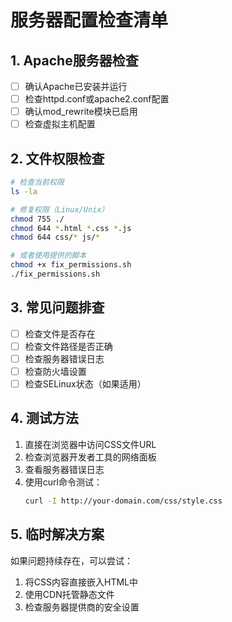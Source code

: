 # 服务器配置检查清单

## 1. Apache服务器检查
- [ ] 确认Apache已安装并运行
- [ ] 检查httpd.conf或apache2.conf配置
- [ ] 确认mod_rewrite模块已启用
- [ ] 检查虚拟主机配置

## 2. 文件权限检查
```bash
# 检查当前权限
ls -la

# 修复权限（Linux/Unix）
chmod 755 ./
chmod 644 *.html *.css *.js
chmod 644 css/* js/*

# 或者使用提供的脚本
chmod +x fix_permissions.sh
./fix_permissions.sh
```

## 3. 常见问题排查
- [ ] 检查文件是否存在
- [ ] 检查文件路径是否正确
- [ ] 检查服务器错误日志
- [ ] 检查防火墙设置
- [ ] 检查SELinux状态（如果适用）

## 4. 测试方法
1. 直接在浏览器中访问CSS文件URL
2. 检查浏览器开发者工具的网络面板
3. 查看服务器错误日志
4. 使用curl命令测试：
   ```bash
   curl -I http://your-domain.com/css/style.css
   ```

## 5. 临时解决方案
如果问题持续存在，可以尝试：
1. 将CSS内容直接嵌入HTML中
2. 使用CDN托管静态文件
3. 检查服务器提供商的安全设置